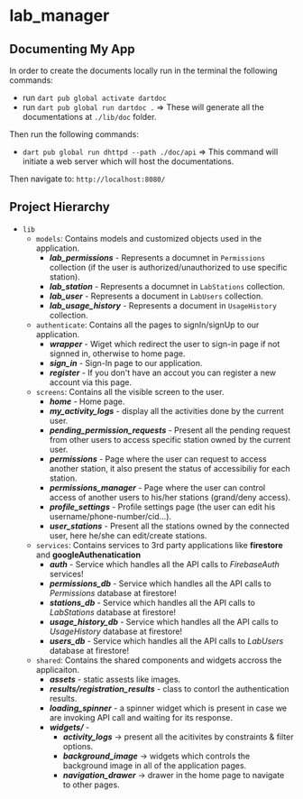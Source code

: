 # lab_manager

## Documenting My App
In order to create the documents locally run in the terminal the following commands:
- run `dart pub global activate dartdoc`
- run `dart pub global run dartdoc .`
=> These will generate all the documentations at `./lib/doc` folder.
  
Then run the following commands:
- `dart pub global run dhttpd --path ./doc/api`
=> This command will initiate a web server which will host the documentations.
  
Then navigate to: `http://localhost:8080/`

## Project Hierarchy
- `lib`
  - `models`: Contains models and customized objects used in the application.
    - **_lab_permissions_** - Represents a documnet in `Permissions` collection (if the user is authorized/unauthorized to use specific station).
    - **_lab_station_** - Represents a documnet in `LabStations` collection.
    - **_lab_user_** - Represents a document in `LabUsers` collection.
    - **_lab_usage_history_** - Represents a document in `UsageHistory` collection.
  - `authenticate`: Contains all the pages to signIn/signUp to our application.
    - **_wrapper_** - Wiget which redirect the user to sign-in page if not signned in, otherwise to home page.
    - **_sign_in_** - Sign-In page to our application.
    - **_register_** - If you don't have an accout you can register a new account via this page.
  - `screens`: Contains all the visible screen to the user.
    - **_home_** - Home page.
    - **_my_activity_logs_** - display all the activities done by the current user.
    - **_pending_permission_requests_** - Present all the pending request from other users to access specific station owned by the current user.
    - **_permissions_** - Page where the user can request to access another station, it also present the status of accessibiliy for each station.
    - **_permissions_manager_** - Page where the user can control access of another users to his/her stations (grand/deny access).
    - **_profile_settings_** - Profile settings page (the user can edit his username/phone-number/cid...).
    - **_user_stations_** - Present all the stations owned by the connected user, here he/she can edit/create stations.
  - `services`: Contains services to 3rd party applications like **firestore** and **googleAuthenatication**
    - **_auth_** - Service which handles all the API calls to _FirebaseAuth_ services!
    - **_permissions_db_** - Service which handles all the API calls to _Permissions_ database at firestore!
    - **_stations_db_** - Service which handles all the API calls to _LabStations_ database at firestore!
    - **_usage_history_db_** - Service which handles all the API calls to _UsageHistory_ database at firestore!
    - **_users_db_** - Service which handles all the API calls to _LabUsers_ database at firestore!
  - `shared`: Contains the shared components and widgets accross the applicaiton.
    - **_assets_** - static assests like images.
    - **_results/registration_results_** - class to contorl the authentication results.
    - **_loading_spinner_** - a spinner widget which is present in case we are invoking API call and waiting for its response.
    - **_widgets/_** -
      - **_activity_logs_** -> present all the acitivites by constraints & filter options.
      - **_background_image_** -> widgets which controls the background image in all of the application pages.
      - **_navigation_drawer_** -> drawer in the home page to navigate to other pages.
